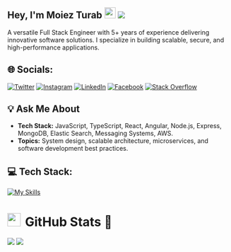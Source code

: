 ## Hey,  I'm  Moiez Turab <img src="https://media.giphy.com/media/hvRJCLFzcasrR4ia7z/giphy.gif" height="25px" width="25px"> [![](https://visitcount.itsvg.in/api?id=moiezturab&icon=0&color=0)](https://visitcount.itsvg.in)
 A versatile Full Stack Engineer with 5+ years of experience delivering innovative software solutions. I specialize in building scalable, secure, and high-performance applications.
## :globe_with_meridians: Socials:   
[![Twitter](https://img.shields.io/badge/Twitter-1DA1F2?style=for-the-badge&logo=twitter&logoColor=white)](https://www.twitter.com/moiezturab)
[![Instagram](https://img.shields.io/badge/Instagram-E4405F?style=for-the-badge&logo=instagram&logoColor=white)](https://www.instagram.com/)
[![LinkedIn](https://img.shields.io/badge/linkedin-%230077B5.svg?&style=for-the-badge&logo=linkedin&logoColor=white)](https://www.linkedin.com/in/)
[![Facebook](https://img.shields.io/badge/Facebook-1877F2?style=for-the-badge&logo=facebook&logoColor=white)](https://www.facebook.com/)
[![Stack Overflow](https://img.shields.io/badge/Stack_Overflow-FE7A16?style=for-the-badge&logo=stack-overflow&logoColor=white)](https://stackoverflow.com/users/)
## :bulb: Ask Me About
- **Tech Stack:** JavaScript, TypeScript, React, Angular, Node.js, Express, MongoDB, Elastic Search, Messaging Systems, AWS.
- **Topics:** System design, scalable architecture, microservices, and software development best practices.
## :computer: Tech Stack:
[![My Skills](https://skillicons.dev/icons?i=git,github,aws,gcp,azure,react,nodejs,vue,docker,flutter,redux,react,rails,py,postman,php,nuxtjs,nginx,mongodb,linux&perline=10)]()
 
# <h1 align="start" > <img src="https://media.giphy.com/media/iY8CRBdQXODJSCERIr/giphy.gif" width="30" height="30" style="margin-right: 10px;">GitHub Stats :handshake: </h1>
![](https://github-readme-stats.vercel.app/api?username=moiezturab&theme=dark&hide_border=false&include_all_commits=false&count_private=false) ![](https://github-readme-streak-stats.herokuapp.com/?user=moiezturab&theme=dark&hide_border=false)
<!--
**moiezturab/moiezturab** is a ✨ _special_ ✨ repository because its `README.md` (this file) appears on your GitHub profile.

Here are some ideas to get you started:

- 🔭 I’m currently working on ...
- 🌱 I’m currently learning ...
- 👯 I’m looking to collaborate on ...
- 🤔 I’m looking for help with ...
- 💬 Ask me about ...
- 📫 How to reach me: ...
- 😄 Pronouns: ...
- ⚡ Fun fact: ...
-->
